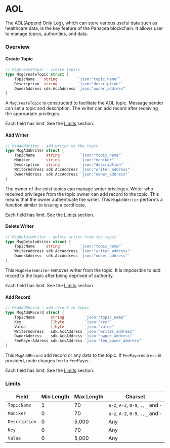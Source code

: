 # AOL

The AOL\(Append Only Log\), which can store various useful data such as healthcare data, is the key feature of the Panacea blockchain. It allows user to manage topics, authorities, and data.

### Overview

#### Create Topic

```go
// MsgCreateTopic - create topics
type MsgCreateTopic struct {
	TopicName    string         `json:"topic_name"`
	Description  string         `json:"description"`
	OwnerAddress sdk.AccAddress `json:"owner_address"`
}
```

A `MsgCreateTopic` is constructed to facilitate the AOL topic. Message sender can set a topic and description. The writer can add record after receiving the appropriate privileges.

Each field has limit. See the [Limits](#limits) section.

#### Add Writer

```go
// MsgAddWriter - add writer to the topic
type MsgAddWriter struct {
	TopicName     string         `json:"topic_name"`
	Moniker       string         `json:"moniker"`
	Description   string         `json:"description"`
	WriterAddress sdk.AccAddress `json:"writer_address"`
	OwnerAddress  sdk.AccAddress `json:"owner_address"`
}
```

The owner of the exist topics can manage writer privileges. Writer who received privileges from the topic owner can add record to the topic. This means that the owner authenticate the writer. This `MsgAddWriter` performs a function similar to issuing a certificate.

Each field has limit. See the [Limits](#limits) section.

#### Delete Writer

```go
// MsgDeleteWriter - delete writer from the topic
type MsgDeleteWriter struct {
	TopicName     string         `json:"topic_name"`
	WriterAddress sdk.AccAddress `json:"writer_address"`
	OwnerAddress  sdk.AccAddress `json:"owner_address"`
}
```

This `MsgDeleteWriter` removes writer from the topic. It is impossible to add record to the topic after being deprived of authority.

Each field has limit. See the [Limits](#limits) section.

#### Add Record

```go
// MsgAddRecord - add record to topic
type MsgAddRecord struct {
	TopicName       string         `json:"topic_name"`
	Key             []byte         `json:"key"`
	Value           []byte         `json:"value"`
	WriterAddress   sdk.AccAddress `json:"writer_address"`
	OwnerAddress    sdk.AccAddress `json:"owner_address"`
	FeePayerAddress sdk.AccAddress `json:"fee_payer_address"`
}
```

This `MsgAddRecord` add record or any data to the topic. If `FeePayerAddress` is provided, node charges fee to FeePayer.

Each field has limit. See the [Limits](#limits) section.

### Limits

|Field|Min Length|Max Length|Charset|
|-----|----------|----------|-------|
|`TopicName`|1|70|`a-z`, `A-Z`, `0-9`, `.`, `_` and `-`|
|`Moniker`|0|70|`a-z`, `A-Z`, `0-9`, `.`, `_` and `-`|
|`Description`|0|5,000|Any|
|`Key`|0|70|Any|
|`Value`|0|5,000|Any|
